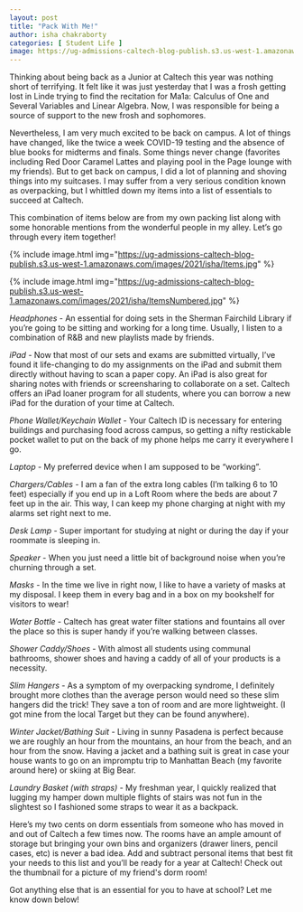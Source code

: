 ```yaml
---
layout: post
title: "Pack With Me!" 
author: isha chakraborty
categories: [ Student Life ]
image: https://ug-admissions-caltech-blog-publish.s3.us-west-1.amazonaws.com/images/2021/isha/JamieAlexRoom.jpeg
---
```


Thinking about being back as a Junior at Caltech this year was nothing short of terrifying. It felt like it was just yesterday that I was a frosh getting lost in Linde trying to find the recitation for Ma1a: Calculus of One and Several Variables and Linear Algebra.  Now, I was responsible for being a source of support to the new frosh and sophomores. 

Nevertheless, I am very much excited to be back on campus. A lot of things have changed, like the  twice a week COVID-19 testing and the absence of blue books for midterms and finals. Some things never change (favorites including Red Door Caramel Lattes and playing pool in the Page lounge with my friends).  But to get back on campus, I did a lot of planning and shoving things into my suitcases. I may suffer from a very serious condition known as overpacking, but I whittled down my items into a list of essentials to succeed at Caltech. 

This combination of items below are from my own packing list along with some honorable mentions from the wonderful people in my alley. Let’s go through every item together! 

{% include image.html img="https://ug-admissions-caltech-blog-publish.s3.us-west-1.amazonaws.com/images/2021/isha/Items.jpg" %}  


{% include image.html img="https://ug-admissions-caltech-blog-publish.s3.us-west-1.amazonaws.com/images/2021/isha/ItemsNumbered.jpg" %}  


*Headphones* - An essential for doing sets in the Sherman Fairchild Library if you’re going to be sitting and working for a long time. Usually, I listen to a combination of R&B and new playlists made by friends. 

*iPad* - Now that most of our sets and exams are submitted virtually, I’ve found it life-changing to do my assignments on the iPad and submit them directly without having to scan a paper copy. An iPad is also great for sharing notes with friends or screensharing to collaborate on a set. Caltech offers an iPad loaner program for all students, where you can borrow a new iPad for the duration of your time at Caltech. 

*Phone Wallet/Keychain Wallet* - Your Caltech ID is necessary for entering buildings and purchasing food across campus, so getting a nifty restickable pocket wallet to put on the back of my phone helps me carry it everywhere I go. 

*Laptop* - My preferred device when I am supposed to be “working”.

*Chargers/Cables* - I am a fan of the extra long cables (I’m talking 6 to 10 feet) especially if you end up in a Loft Room where the beds are about 7 feet up in the air. This way, I can keep my phone charging at night with my alarms set right next to me. 

*Desk Lamp* - Super important for studying at night or during the day if your roommate is sleeping in.
 
*Speaker* - When you just need a little bit of background noise when you’re churning through a set. 

*Masks* - In the time we live in right now, I like to have a variety of masks at my disposal. I keep them in every bag and in a box on my bookshelf for visitors to wear! 

*Water Bottle* - Caltech has great water filter stations and fountains all over the place so this is super handy if you’re walking between classes.

*Shower Caddy/Shoes* - With almost all students using communal bathrooms, shower shoes and having a caddy of all of your products is a necessity.

*Slim Hangers* - As a symptom of my overpacking syndrome, I definitely brought more clothes than the average person would need so these slim hangers did the trick! They save a ton of room and are more lightweight. (I got mine from the local Target but they can be found anywhere).

*Winter Jacket/Bathing Suit* - Living in sunny Pasadena is perfect because we are roughly an hour from the mountains, an hour from the beach, and an hour from the snow. Having a jacket and a bathing suit is great in case your house wants to go on an impromptu trip to Manhattan Beach (my favorite around here) or skiing at Big Bear. 

*Laundry Basket (with straps)* - My freshman year, I quickly realized that lugging my hamper down multiple flights of stairs was not fun in the slightest so I fashioned some straps to wear it as a backpack.

Here’s my two cents on dorm essentials from someone who has moved in and out of Caltech a few times now. The rooms have an ample amount of storage but bringing your own bins and organizers (drawer liners, pencil cases, etc) is never a bad idea. Add and subtract personal items that best fit your needs to this list and you’ll be ready for a year at Caltech! Check out the thumbnail for a picture of my friend's dorm room!

Got anything else that is an essential for you to have at school? Let me know down below! 


